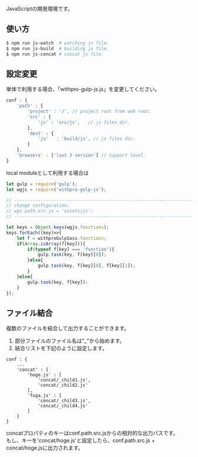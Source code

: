 JavaScriptの開発環境です。

## 使い方

```bash
$ npm run js-watch  # watching js file.
$ npm run js-build  # building js file.
$ npm run js-concat # concat js file.
```

## 設定変更

単体で利用する場合、「withpro-gulp-js.js」を変更してください。

```js
conf : {
    'path' : {
        'project' : '/', // project root from web root.
        'src' : {
            'js' : 'src/js',   // js files dir.
        },
        'dest' : {
            'js'   : 'build/js', // js files dir.
        }
    },
    'browsers' : ['last 3 version'] // support level.
}
```

local moduleとして利用する場合は

```js
let gulp = require('gulp');
let wgjs = require('withpro-gulp-js');

// -----------------------------------------------------------------------------
// change configuration.
// wgs.path.src.js = 'assets/js';
// -----------------------------------------------------------------------------

let keys = Object.keys(wgjs.functions);
keys.forEach((key)=>{
    let f = withproGulpSass.functions;
    if(Array.isArray(f[key])){
        if(typeof f[key] === 'function'){
            gulp.task(key, f[key][0]);
        }else{
            gulp.task(key, f[key][0], f[key][1]);
        }
    }else{
        gulp.task(key, f[key]);
    }
});
```

## ファイル結合

複数のファイルを結合して出力することができます。

1. 部分ファイルのファイル名は"_"から始めます。
2. 結合リストを下記のように設定します。

```
conf : {
    ...
    'concat' : {
        'hoge.js' : [
            'concat/_child1.js',
            'concat/_child2.js'
        ],
        'fuga.js' : [
            'concat/_child3.js',
            'concat/_child4.js'
        ]
    }
}
```

concatプロパティのキーはconf.path.src.jsからの相対的な出力パスです。  
もし、キーを'concat/hoge.js'と設定したら、conf.path.src.js + concat/hoge.jsに出力されます。
